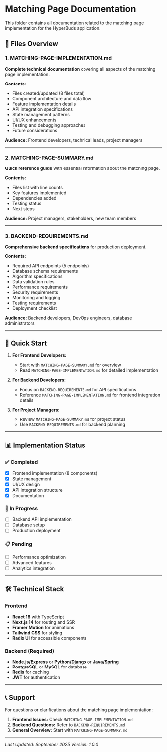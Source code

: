 # Matching Page Documentation

This folder contains all documentation related to the matching page implementation for the HyperBuds application.

## 📁 Files Overview

### 1. **MATCHING-PAGE-IMPLEMENTATION.md**
**Complete technical documentation** covering all aspects of the matching page implementation.

**Contents:**
- Files created/updated (8 files total)
- Component architecture and data flow
- Feature implementation details
- API integration specifications
- State management patterns
- UI/UX enhancements
- Testing and debugging approaches
- Future considerations

**Audience:** Frontend developers, technical leads, project managers

---

### 2. **MATCHING-PAGE-SUMMARY.md**
**Quick reference guide** with essential information about the matching page.

**Contents:**
- Files list with line counts
- Key features implemented
- Dependencies added
- Testing status
- Next steps

**Audience:** Project managers, stakeholders, new team members

---

### 3. **BACKEND-REQUIREMENTS.md**
**Comprehensive backend specifications** for production deployment.

**Contents:**
- Required API endpoints (5 endpoints)
- Database schema requirements
- Algorithm specifications
- Data validation rules
- Performance requirements
- Security requirements
- Monitoring and logging
- Testing requirements
- Deployment checklist

**Audience:** Backend developers, DevOps engineers, database administrators

---

## 🚀 Quick Start

1. **For Frontend Developers:**
   - Start with `MATCHING-PAGE-SUMMARY.md` for overview
   - Read `MATCHING-PAGE-IMPLEMENTATION.md` for detailed implementation

2. **For Backend Developers:**
   - Focus on `BACKEND-REQUIREMENTS.md` for API specifications
   - Reference `MATCHING-PAGE-IMPLEMENTATION.md` for frontend integration details

3. **For Project Managers:**
   - Review `MATCHING-PAGE-SUMMARY.md` for project status
   - Use `BACKEND-REQUIREMENTS.md` for backend planning

---

## 📊 Implementation Status

### ✅ **Completed**
- [x] Frontend implementation (8 components)
- [x] State management
- [x] UI/UX design
- [x] API integration structure
- [x] Documentation

### 🔄 **In Progress**
- [ ] Backend API implementation
- [ ] Database setup
- [ ] Production deployment

### 📋 **Pending**
- [ ] Performance optimization
- [ ] Advanced features
- [ ] Analytics integration

---

## 🛠️ Technical Stack

### Frontend
- **React 18** with TypeScript
- **Next.js 14** for routing and SSR
- **Framer Motion** for animations
- **Tailwind CSS** for styling
- **Radix UI** for accessible components

### Backend (Required)
- **Node.js/Express** or **Python/Django** or **Java/Spring**
- **PostgreSQL** or **MySQL** for database
- **Redis** for caching
- **JWT** for authentication

---

## 📞 Support

For questions or clarifications about the matching page implementation:

1. **Frontend Issues:** Check `MATCHING-PAGE-IMPLEMENTATION.md`
2. **Backend Questions:** Refer to `BACKEND-REQUIREMENTS.md`
3. **General Overview:** Start with `MATCHING-PAGE-SUMMARY.md`

---

*Last Updated: September 2025*
*Version: 1.0.0*

